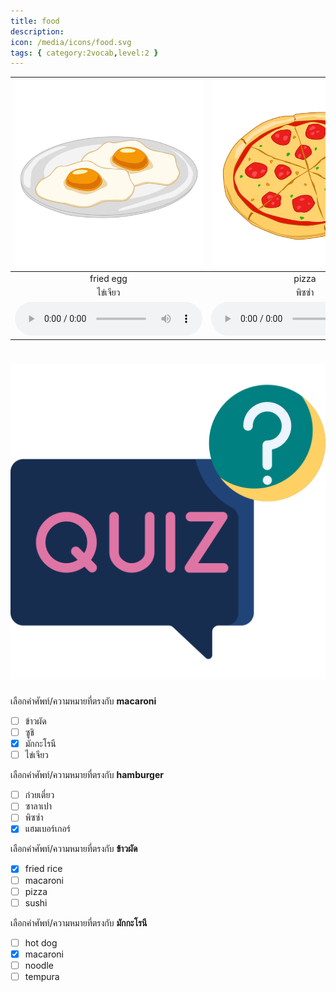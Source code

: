 ```yaml
---
title: food
description: 
icon: /media/icons/food.svg
tags: { category:2vocab,level:2 }
---
```


<div class="carrousel">


|![](/media/img/food/fried&#x20;egg.svg)|![](/media/img/food/pizza.svg)|![](/media/img/food/hamburger.svg)|![](/media/img/food/hot&#x20;dog.svg)|![](/media/img/food/tempura.svg)|![](/media/img/food/macaroni.svg)|![](/media/img/food/fried&#x20;rice.svg)|![](/media/img/food/noodle.svg)|![](/media/img/food/spaghetti.svg)|![](/media/img/food/sushi.svg)|![](/media/img/food/steamed&#x20;stuffed&#x20;bun.svg)|
| :----: | :----: | :----: | :----: | :----: | :----: | :----: | :----: | :----: | :----: | :----: |
|fried egg|pizza|hamburger|hot dog|tempura|macaroni|fried rice|noodle|spaghetti|sushi|steamed stuffed bun|
|ไข่เจียว|พิซซ่า|แฮมเบอร์เกอร์|ฮ็อทดอก|เทมปุระ|มักกะโรนี|ข้าวผัด|ก๋วยเตี๋ยว|สปาเก็ตตี้|ซูชิ|ซาลาเปา|
|![](/media/audio/fried&#x20;egg.mp3)|![](/media/audio/pizza.mp3)|![](/media/audio/hamburger.mp3)|![](/media/audio/hot&#x20;dog.mp3)|![](/media/audio/tempura.mp3)|![](/media/audio/macaroni.mp3)|![](/media/audio/fried&#x20;rice.mp3)|![](/media/audio/noodle.mp3)|![](/media/audio/spaghetti.mp3)|![](/media/audio/sushi.mp3)|![](/media/audio/steamed&#x20;stuffed&#x20;bun.mp3)|

</div>



# ![icon](/media/icons/quiz.svg) 


 เลือกคำศัพท์/ความหมายที่ตรงกับ **macaroni**
 - [ ] ข้าวผัด
 - [ ] ซูชิ
 - [x] มักกะโรนี
 - [ ] ไข่เจียว

 เลือกคำศัพท์/ความหมายที่ตรงกับ **hamburger**
 - [ ] ก๋วยเตี๋ยว
 - [ ] ซาลาเปา
 - [ ] พิซซ่า
 - [x] แฮมเบอร์เกอร์

 เลือกคำศัพท์/ความหมายที่ตรงกับ **ข้าวผัด**
 - [x] fried rice
 - [ ] macaroni
 - [ ] pizza
 - [ ] sushi

 เลือกคำศัพท์/ความหมายที่ตรงกับ **มักกะโรนี**
 - [ ] hot dog
 - [x] macaroni
 - [ ] noodle
 - [ ] tempura
